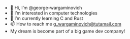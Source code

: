 - 👋 Hi, I’m @george-wargaminovich
- 👀 I’m interested in computer technologies
- 🌱 I’m currently learning C and Rust
- 📫 How to reach me g_wargaminovich@tutamail.com
- My dream is become part of a big game dev company!

<!---
george-wargaminovich/george-wargaminovich is a ✨ special ✨ repository because its `README.md` (this file) appears on your GitHub profile.
You can click the Preview link to take a look at your changes.
--->
